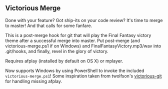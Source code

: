 Victorious Merge
----------------

Done with your feature? Got ship-its on your code review? It's time to merge
to master! And that calls for some fanfare.

This is a post-merge hook for git that will play the Final Fantasy victory
theme after a successful merge into master. Put post-merge (and victorious-merge.ps1 if on Windows) 
and FinalFantasyVictory.mp3/wav into .git/hooks, and finally, revel in the glory of victory.

Requires afplay (installed by default on OS X) or mplayer.

Now supports Windows by using PowerShell to invoke the included `victorious-merge.ps1`! 
Some inspiration taken from twolfson's [victorious-git](https://github.com/twolfson/victorious-git)
for handling missing afplay.
